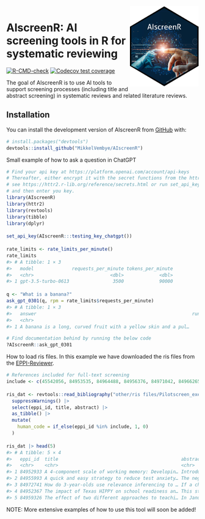 
<!-- README.md is generated from README.Rmd. Please edit that file -->

<img src="man/figures/AIscreenR_hex.png" align="right" width="180"/>

# AIscreenR: AI screening tools in R for systematic reviewing

<!-- badges: start -->

[![R-CMD-check](https://github.com/MikkelVembye/AIscreenR/actions/workflows/R-CMD-check.yaml/badge.svg)](https://github.com/MikkelVembye/AIscreenR/actions/workflows/R-CMD-check.yaml)
[![Codecov test
coverage](https://codecov.io/gh/MikkelVembye/AIscreenR/branch/main/graph/badge.svg)](https://app.codecov.io/gh/MikkelVembye/AIscreenR?branch=main)
<!-- badges: end -->

The goal of AIscreenR is to use AI tools to support screening processes
(including title and abstract screening) in systematic reviews and
related literature reviews.

## Installation

You can install the development version of AIscreenR from
[GitHub](https://github.com/) with:

``` r
# install.packages("devtools")
devtools::install_github("MikkelVembye/AIscreenR")
```

Small example of how to ask a question in ChatGPT

``` r
# Find your api key at https://platform.openai.com/account/api-keys 
# Thereafter, either encrypt it with the secret functions from the httr2 package
# see https://httr2.r-lib.org/reference/secrets.html or run set_api_key() 
# and then enter you key.
library(AIscreenR)
library(httr2)
library(revtools)
library(tibble)
library(dplyr)

set_api_key(AIscreenR:::testing_key_chatgpt())

rate_limits <- rate_limits_per_minute()
rate_limits
#> # A tibble: 1 × 3
#>   model              requests_per_minute tokens_per_minute
#>   <chr>                            <dbl>             <dbl>
#> 1 gpt-3.5-turbo-0613                3500             90000

q <- "What is a banana?"
ask_gpt_0301(q, rpm = rate_limits$requests_per_minute)
#> # A tibble: 1 × 3
#>   answer                                                         run_time tokens
#>   <chr>                                                             <dbl>  <int>
#> 1 A banana is a long, curved fruit with a yellow skin and a pul…      2.1     91
```

``` r
# Find documentation behind by running the below code
?AIscreenR::ask_gpt_0301
```

How to load ris files. In this example we have downloaded the ris files
from the [EPPI-Reviewer](https://eppi.ioe.ac.uk/EPPIReviewer-Web/home).

``` r
# References included for full-text screening
include <- c(45542056, 84953535, 84964488, 84956376, 84971042, 84966265)

ris_dat <- revtools::read_bibliography("other/ris files/Pilotscreen_executive_functions.ris") |> 
  suppressWarnings() |> 
  select(eppi_id, title, abstract) |> 
  as_tibble() |> 
  mutate(
    human_code = if_else(eppi_id %in% include, 1, 0)
  )

ris_dat |> head(5)
#> # A tibble: 5 × 4
#>   eppi_id  title                                             abstract human_code
#>   <chr>    <chr>                                             <chr>         <dbl>
#> 1 84952933 A 4-component scale of working memory: Developin… Introdu…          0
#> 2 84955993 A quick and easy strategy to reduce test anxiety… The neg…          0
#> 3 84972741 How do 3-year-olds use relevance inferencing to … If a ch…          0
#> 4 84952367 The impact of Texas HIPPY on school readiness an… This st…          0
#> 5 84959326 The effect of two different approaches to teachi… In Janu…          0
```

NOTE: More extensive examples of how to use this tool will soon be
added!
